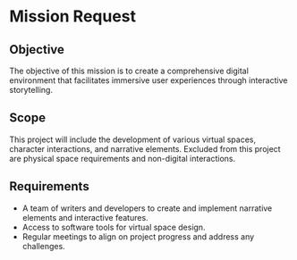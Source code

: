 # Mission Request

## Objective
The objective of this mission is to create a comprehensive digital environment that facilitates immersive user experiences through interactive storytelling.

## Scope
This project will include the development of various virtual spaces, character interactions, and narrative elements. Excluded from this project are physical space requirements and non-digital interactions.

## Requirements
- A team of writers and developers to create and implement narrative elements and interactive features.
- Access to software tools for virtual space design.
- Regular meetings to align on project progress and address any challenges.
